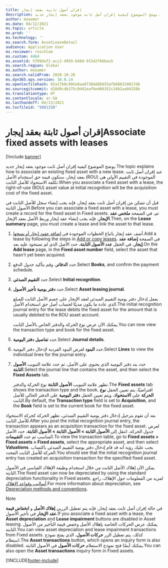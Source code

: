 ```yaml
---
title: إقران أصول ثابتة بعقد إيجار
description: يوضح الموضوع كيفية إقران أصل ثابت موجود بعقد إيجار جديد.
author: moaamer
ms.date: 04/12/2021
ms.topic: article
ms.prod: ''
ms.technology: ''
ms.search.form: AssetLeaseDetail
audience: Application User
ms.reviewer: roschlom
ms.custom: 4464
ms.assetid: 5f89daf1-acc2-4959-b48d-91542fb6bacb
ms.search.region: Global
ms.author: moaamer
ms.search.validFrom: 2020-10-28
ms.dyn365.ops.version: 10.0.14
ms.openlocfilehash: 02a17b8c995e8aa97384d8b855afb688324017d6
ms.sourcegitcommit: d18d9cdb175c9d42eafbed66352c24b2aa94258b
ms.translationtype: HT
ms.contentlocale: ar-SA
ms.lasthandoff: 04/13/2021
ms.locfileid: "5881338"
---
```

# <a name="associate-fixed-assets-with-leases"></a><span data-ttu-id="27cf9-103">إقران أصول ثابتة بعقد إيجار</span><span class="sxs-lookup"><span data-stu-id="27cf9-103">Associate fixed assets with leases</span></span>

[!include [banner](../includes/banner.md)]

<span data-ttu-id="27cf9-104">يوضح الموضوع كيفية إقران أصل ثابت موجود بعقد إيجار جديد.</span><span class="sxs-lookup"><span data-stu-id="27cf9-104">The topic explains how to associate an existing fixed asset with a new lease.</span></span> <span data-ttu-id="27cf9-105">عند إقران أصل ثابت بعقد إيجار، ستكون قيمة حق استخدام الأصل (ROU) الموجودة في التقييم الأولي هي تكلفة الاستحواذ للأصل الثابت.</span><span class="sxs-lookup"><span data-stu-id="27cf9-105">When you associate a fixed asset with a lease, the right-of-use (ROU) asset value at initial recognition will be the acquisition cost of the fixed asset.</span></span>

<span data-ttu-id="27cf9-106">قبل أن تتمكن من إقران أصل ثابت بعقد إيجار، فإنه يجب إنشاء سجل للأصل الثابت في الأصول الثابتة.</span><span class="sxs-lookup"><span data-stu-id="27cf9-106">Before you can associate a fixed asset with a lease, you must create a record for the fixed asset in Fixed assets.</span></span> <span data-ttu-id="27cf9-107">ثم، في الصفحة **ملخص عقد الإيجار**، فإنه يجب إنشاء عقد إيجار وربط الأصل بعقد الإيجار.</span><span class="sxs-lookup"><span data-stu-id="27cf9-107">Then, on the **Lease summary** page, you must create a lease and link the asset to that lease.</span></span>

1. <span data-ttu-id="27cf9-108">أضف عقد إيجار باتباع الخطوات الموجودة في [إضافة عقود إيجار أو نسخها](add-lease.md).</span><span class="sxs-lookup"><span data-stu-id="27cf9-108">Add a lease by following the steps in [Add or copy leases](add-lease.md).</span></span> <span data-ttu-id="27cf9-109">في الصفحة **إضافة عقد إيجار**، في الحقل **عدد الأصول الثابتة**، حدد الأصل الذي لم تستحوذ عليه بعد.</span><span class="sxs-lookup"><span data-stu-id="27cf9-109">On the **Add lease** page, in the **Fixed asset number** field, select the asset that hasn't yet been acquired.</span></span>
2. <span data-ttu-id="27cf9-110">حدد **الدفاتر**، وقم بتأكيد جدول الدفع.</span><span class="sxs-lookup"><span data-stu-id="27cf9-110">Select **Books**, and confirm the payment schedule.</span></span>
3. <span data-ttu-id="27cf9-111">حدد **التقييم المبدئي**.</span><span class="sxs-lookup"><span data-stu-id="27cf9-111">Select **Initial recognition**.</span></span>
4. <span data-ttu-id="27cf9-112">حدد **دفتر يومية تأجير الأصول**.</span><span class="sxs-lookup"><span data-stu-id="27cf9-112">Select **Asset leasing journal**.</span></span>

    <span data-ttu-id="27cf9-113">يعمل إدخال دفتر يومية التقييم المبدئي لعقد الإيجار على خصم الأصل الثابت للمبلغ الذي عادة ما يكون مدينًا لحساب أصل حق استخدام الأصل.</span><span class="sxs-lookup"><span data-stu-id="27cf9-113">The initial recognition journal entry for the lease debits the fixed asset for the amount that is usually debited to the ROU asset account.</span></span>

    <span data-ttu-id="27cf9-114">يمكنك الآن عرض نوع الحركة والدفتر الخاص بالأصل الثابت.</span><span class="sxs-lookup"><span data-stu-id="27cf9-114">You can now view the transaction type and book for the fixed asset.</span></span>

5. <span data-ttu-id="27cf9-115">حدد **تفاصيل دفتر اليومية**.</span><span class="sxs-lookup"><span data-stu-id="27cf9-115">Select **Journal details**.</span></span>
6. <span data-ttu-id="27cf9-116">حدد **البنود** لعرض البنود الفردية لإدخال دفتر اليومية.</span><span class="sxs-lookup"><span data-stu-id="27cf9-116">Select **Lines** to view the individual lines for the journal entry.</span></span>
7. <span data-ttu-id="27cf9-117">حدد بند دفتر اليومية الذي يحتوي على الأصل، ثم حدد علامة التبويب **الأصول الثابتة**.</span><span class="sxs-lookup"><span data-stu-id="27cf9-117">Select the journal line that contains the asset, and then select the **Fixed Assets** tab.</span></span>

    <span data-ttu-id="27cf9-118">تظهر علامة التبويب **الأصول الثابتة** نوع الحركة والدفتر.</span><span class="sxs-lookup"><span data-stu-id="27cf9-118">The **Fixed assets** tab shows the transaction type and the book.</span></span> <span data-ttu-id="27cf9-119">افتراضيًا، يتم تعيين الحقل **نوع الحركة** على **الاستحواذ**، ويتم تعيين الحقل **دفتر اليومية** على الدفتر الحالي للأصل الثابت.</span><span class="sxs-lookup"><span data-stu-id="27cf9-119">By default, the **Transaction type** field is set to **Acquisition**, and the **Book** field is set to the current book for the fixed asset.</span></span>

<span data-ttu-id="27cf9-120">بعد أن تقوم بترحيل إدخال دفتر يومية التقييم المبدئي، تظهر الحركة كحركة الاستحواذ للأصل الثابت.</span><span class="sxs-lookup"><span data-stu-id="27cf9-120">After you post the initial recognition journal entry, the transaction appears as an acquisition transaction for the fixed asset.</span></span> <span data-ttu-id="27cf9-121">لعرض جدول الحركة، انتقل إلى **الأصول الثابتة \> الأصول الثابتة \> الأصول الثابتة**، حدد الأصل المناسب ثم حدد **التقييمات**.</span><span class="sxs-lookup"><span data-stu-id="27cf9-121">To view the transaction table, go to **Fixed assets \> Fixed assets \> Fixed assets**, select the appropriate asset, and then select **Valuations**.</span></span> <span data-ttu-id="27cf9-122">يجب عليك رؤية أنه قد قام إدخال دفتر يومية التقييم المبدئي باكتساب الحركة للأصل الثابت المحدد.</span><span class="sxs-lookup"><span data-stu-id="27cf9-122">You should see that the initial recognition journal entry has created an acquisition transaction for the specified fixed asset.</span></span>

<span data-ttu-id="27cf9-123">يمكن الآن إهلاك الأصل الثابت من خلال استخدام وظيفة الإهلاك القياسي في الأصول الثابتة.</span><span class="sxs-lookup"><span data-stu-id="27cf9-123">The fixed asset can now be depreciated by using the standard depreciation functionality in Fixed assets.</span></span> <span data-ttu-id="27cf9-124">لمزيد من المعلومات حول الإهلاك، راجع [أساليب وقواعد الإهلاك](../fixed-assets/depreciation-methods-conventions.md).</span><span class="sxs-lookup"><span data-stu-id="27cf9-124">For more information about depreciation, see [Depreciation methods and conventions](../fixed-assets/depreciation-methods-conventions.md).</span></span>

> [!NOTE]
> <span data-ttu-id="27cf9-125">في حالة إقران أصل ثابت بعقد إيجار، فإنه يتم تعطيل الزرين **إهلاك الأصل** و **انخفاض قيمة عقد الإيجار** في تأجير الأصول.</span><span class="sxs-lookup"><span data-stu-id="27cf9-125">If you associate a fixed asset with a lease, the **Asset depreciation** and **Lease impairment** buttons are disabled in Asset leasing.</span></span> <span data-ttu-id="27cf9-126">يمكنك عرض الحركات الخاصة بإهلاك الأصل وخفض قيمة التأجير من الأصول الثابتة.</span><span class="sxs-lookup"><span data-stu-id="27cf9-126">You can view asset depreciation and lease impairment transactions from Fixed assets.</span></span> <span data-ttu-id="27cf9-127">كذلك، يتم تعطيل الزر **حركات الأصول**، الذي يفتح نموذج استعلام.</span><span class="sxs-lookup"><span data-stu-id="27cf9-127">The **Asset transactions** button, which opens an inquiry form is also disabled.</span></span> <span data-ttu-id="27cf9-128">يمكنك أيضًا فتح نموذج الاستعلام **حركات الأصول** في الأصول الثابتة.</span><span class="sxs-lookup"><span data-stu-id="27cf9-128">You can also open the **Asset transactions** inquiry form in Fixed assets.</span></span>  


[!INCLUDE[footer-include](../../includes/footer-banner.md)]
